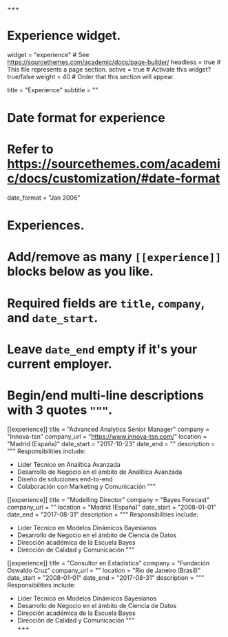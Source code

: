 +++
# Experience widget.
widget = "experience"  # See https://sourcethemes.com/academic/docs/page-builder/
headless = true  # This file represents a page section.
active = true  # Activate this widget? true/false
weight = 40  # Order that this section will appear.

title = "Experience"
subtitle = ""

# Date format for experience
#   Refer to https://sourcethemes.com/academic/docs/customization/#date-format
date_format = "Jan 2006"

# Experiences.
#   Add/remove as many `[[experience]]` blocks below as you like.
#   Required fields are `title`, `company`, and `date_start`.
#   Leave `date_end` empty if it's your current employer.
#   Begin/end multi-line descriptions with 3 quotes `"""`.
[[experience]]
  title = "Advanced Analytics Senior Manager"
  company = "Innova-tsn"
  company_url = "https://www.innova-tsn.com/"
  location = "Madrid (España)"
  date_start = "2017-10-23"
  date_end = ""
  description = """
  Responsibilities include:
  
  * Lider Técnico en Analítica Avanzada
  * Desarrollo de Negocio en el ámbito de Analítica Avanzada
  * Diseño de soluciones end-to-end
  * Colaboración con Marketing y Comunicación
  """

[[experience]]
  title = "Modelling Director"
  company = "Bayes Forecast"
  company_url = ""
  location = "Madrid (España)"
  date_start = "2008-01-01"
  date_end = "2017-08-31"
  description = """
  Responsibilities include:
  
  * Lider Técnico en Modelos Dinámicos Bayesianos
  * Desarrollo de Negocio en el ámbito de Ciencia de Datos
  * Dirección académica de la Escuela Bayes
  * Dirección de Calidad y Comunicación
  """  

[[experience]]
  title = "Consultor en Estadística"
  company = "Fundación Oswaldo Cruz"
  company_url = ""
  location = "Rio de Janeiro (Brasil)"
  date_start = "2008-01-01"
  date_end = "2017-08-31"
  description = """
  Responsibilities include:
  
  * Lider Técnico en Modelos Dinámicos Bayesianos
  * Desarrollo de Negocio en el ámbito de Ciencia de Datos
  * Dirección académica de la Escuela Bayes
  * Dirección de Calidad y Comunicación
  """    
+++
